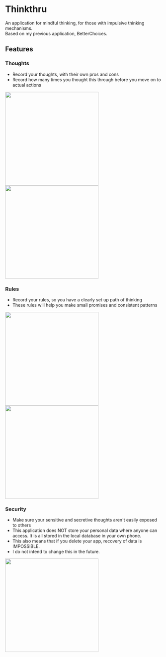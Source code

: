 # Thinkthru

An application for mindful thinking, for those with impulsive thinking mechanisms.  
Based on my previous application, BetterChoices.

## Features
### Thoughts
- Record your thoughts, with their own pros and cons
- Record how many times you thought this through before you move on to actual actions

<img src="https://github.com/MontyCoder0701/thinkthru/assets/104475739/7fce0630-3c64-4e9f-8129-f02882a27250" width="300"/>
<img src="https://github.com/MontyCoder0701/thinkthru/assets/104475739/5d6a5177-ca22-45a2-94f9-0df65338736b" width="300"/>
  

### Rules
- Record your rules, so you have a clearly set up path of thinking
- These rules will help you make small promises and consistent patterns

<img src="https://github.com/MontyCoder0701/thinkthru/assets/104475739/ae74f968-01ea-40c1-84d3-3ee5d2e06cf6" width="300"/>
<img src="https://github.com/MontyCoder0701/thinkthru/assets/104475739/04374d4a-2e56-4681-b493-dc270a6d647e" width="300"/>



### Security
- Make sure your sensitive and secretive thoughts aren't easily exposed to others
- This application does NOT store your personal data where anyone can access. It is all stored in the local database in your own phone.
- This also means that if you delete your app, recovery of data is IMPOSSIBLE.
- I do not intend to change this in the future.
  
<img src="https://github.com/MontyCoder0701/thinkthru/assets/104475739/307474c5-bc4a-46d5-bc25-53cd78f11117" width="300"/>


